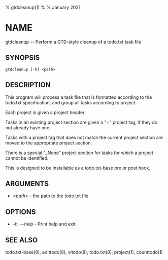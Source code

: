 % gtdcleanup(1)
%
% January 2021

# NAME

gtdcleanup -- Perform a GTD-style cleanup of a todo.txt task file

## SYNOPSIS

`gtdcleanup [-h] <path>`

## DESCRIPTION

This program will process a task file that is formatted according to the
todo.txt specification, and group all tasks according to project.

Each project is given a project header.

Tasks in an existing project section are given a "+" project tag, if they do
not already have one.

Tasks with a project tag that does not match the current project section are
moved to the appropriate project section.

There is a special "\_None" project section for tasks for which a project
cannot be identified.

This is designed to be installable as a todo.txt-base pre or post hook.

## ARGUMENTS
  * _\<path\>_ - the path to the todo.txt file

## OPTIONS
  * _-h_, _--help_ - Print help and exit

## SEE ALSO
todo.txt-base(8), edittodo(8), vitodo(8), todo.txt(8), project(1), counttodo(1)
